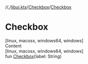 //[.](../../index.md)/[libui.ktx](../index.md)/[Checkbox](index.md)/[Checkbox](-checkbox.md)



# Checkbox  
[linux, macosx, windows64, windows]  
Content  
[linux, macosx, windows64, windows]  
fun [Checkbox](-checkbox.md)(label: String)  



